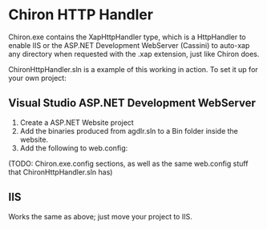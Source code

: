 Chiron HTTP Handler
===================

Chiron.exe contains the XapHttpHandler type, which is a HttpHandler to enable 
IIS or the ASP.NET Development WebServer (Cassini) to auto-xap any directory
when requested with the .xap extension, just like Chiron does.

ChironHttpHandler.sln is a example of this working in action. To set it up for
your own project:

Visual Studio ASP.NET Development WebServer
-------------------------------------------
1. Create a ASP.NET Website project
2. Add the binaries produced from agdlr.sln to a Bin folder inside the website.
3. Add the following to web.config:

(TODO: Chiron.exe.config sections, as well as the same web.config stuff that
 ChironHttpHandler.sln has)

IIS
---
Works the same as above; just move your project to IIS.
